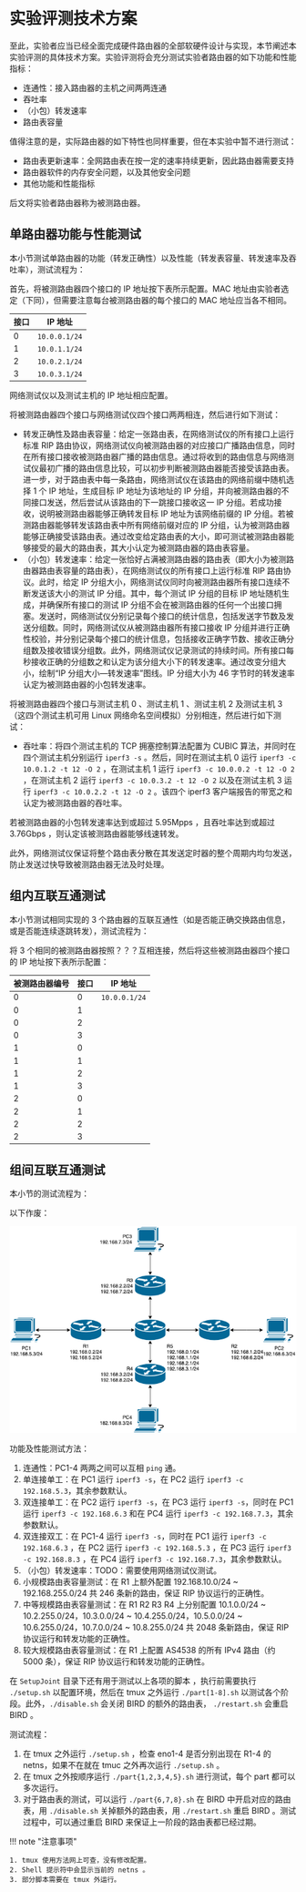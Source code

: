 # 实验评测技术方案

至此，实验者应当已经全面完成硬件路由器的全部软硬件设计与实现，本节阐述本实验评测的具体技术方案。实验评测将会充分测试实验者路由器的如下功能和性能指标：

* 连通性：接入路由器的主机之间两两连通
* 吞吐率
* （小包）转发速率
* 路由表容量

值得注意的是，实际路由器的如下特性也同样重要，但在本实验中暂不进行测试：

* 路由表更新速率：全网路由表在按一定的速率持续更新，因此路由器需要支持
* 路由器软件的内存安全问题，以及其他安全问题
* 其他功能和性能指标

后文将实验者路由器称为被测路由器。

## 单路由器功能与性能测试

本小节测试单路由器的功能（转发正确性）以及性能（转发表容量、转发速率及吞吐率），测试流程为：

首先，将被测路由器四个接口的 IP 地址按下表所示配置。MAC 地址由实验者选定（下同），但需要注意每台被测路由器的每个接口的 MAC 地址应当各不相同。

| 接口 | IP 地址       |
| ---- | ------------- |
| 0    | `10.0.0.1/24` |
| 1    | `10.0.1.1/24` |
| 2    | `10.0.2.1/24` |
| 3    | `10.0.3.1/24` |

网络测试仪以及测试主机的 IP 地址相应配置。

将被测路由器四个接口与网络测试仪四个接口两两相连，然后进行如下测试：

* 转发正确性及路由表容量：给定一张路由表，在网络测试仪的所有接口上运行标准 RIP 路由协议，网络测试仪向被测路由器的对应接口广播路由信息，同时在所有接口接收被测路由器广播的路由信息。通过将收到的路由信息与网络测试仪最初广播的路由信息比较，可以初步判断被测路由器能否接受该路由表。进一步，对于路由表中每一条路由，网络测试仪在该路由的网络前缀中随机选择 1 个 IP 地址，生成目标 IP 地址为该地址的 IP 分组，并向被测路由器的不同接口发送，然后尝试从该路由的下一跳接口接收这一 IP 分组。若成功接收，说明被测路由器能够正确转发目标 IP 地址为该网络前缀的 IP 分组。若被测路由器能够转发该路由表中所有网络前缀对应的 IP 分组，认为被测路由器能够正确接受该路由表。通过改变给定路由表的大小，即可测试被测路由器能够接受的最大的路由表，其大小认定为被测路由器的路由表容量。
* （小包）转发速率：给定一张恰好占满被测路由器的路由表（即大小为被测路由器路由表容量的路由表），在网络测试仪的所有接口上运行标准 RIP 路由协议。此时，给定 IP 分组大小，网络测试仪同时向被测路由器所有接口连续不断发送该大小的测试 IP 分组。其中，每个测试 IP 分组的目标 IP 地址随机生成，并确保所有接口的测试 IP 分组不会在被测路由器的任何一个出接口拥塞。发送时，网络测试仪分别记录每个接口的统计信息，包括发送字节数及发送分组数。同时，网络测试仪从被测路由器所有接口接收 IP 分组并进行正确性校验，并分别记录每个接口的统计信息，包括接收正确字节数、接收正确分组数及接收错误分组数。此外，网络测试仪记录测试的持续时间。所有接口每秒接收正确的分组数之和认定为该分组大小下的转发速率。通过改变分组大小，绘制“IP 分组大小—转发速率”图线。IP 分组大小为 46 字节时的转发速率认定为被测路由器的小包转发速率。

将被测路由器四个接口与测试主机 0 、测试主机 1 、测试主机 2 及测试主机 3 （这四个测试主机可用 Linux 网络命名空间模拟）分别相连，然后进行如下测试：

* 吞吐率：将四个测试主机的 TCP 拥塞控制算法配置为 CUBIC 算法，并同时在四个测试主机分别运行 `iperf3 -s` 。然后，同时在测试主机 0 运行 `iperf3 -c 10.0.1.2 -t 12 -O 2` ，在测试主机 1 运行 `iperf3 -c 10.0.0.2 -t 12 -O 2` ，在测试主机 2 运行 `iperf3 -c 10.0.3.2 -t 12 -O 2` 以及在测试主机 3 运行 `iperf3 -c 10.0.2.2 -t 12 -O 2` 。该四个 iperf3 客户端报告的带宽之和认定为被测路由器的吞吐率。

若被测路由器的小包转发速率达到或超过 5.95Mpps ，且吞吐率达到或超过 3.76Gbps ，则认定该被测路由器能够线速转发。

此外，网络测试仪保证将整个路由表分散在其发送定时器的整个周期内均匀发送，防止发送过快导致被测路由器无法及时处理。

## 组内互联互通测试

本小节测试相同实现的 3 个路由器的互联互通性（如是否能正确交换路由信息，或是否能连续逐跳转发），测试流程为：

将 3 个相同的被测路由器按照？？？互相连接，然后将这些被测路由器四个接口的 IP 地址按下表所示配置：

| 被测路由器编号 | 接口 | IP 地址       |
| -------------- | ---- | ------------- |
| 0              | 0    | `10.0.0.1/24` |
| 0              | 1    |               |
| 0              | 2    |               |
| 0              | 3    |               |
| 1              | 0    |               |
| 1              | 1    |               |
| 1              | 2    |               |
| 1              | 3    |               |
| 2              | 0    |               |
| 2              | 1    |               |
| 2              | 2    |               |
| 2              | 3    |               |



## 组间互联互通测试

本小节的测试流程为：

以下作废：

![Topology](../img/topology_joint.png)

功能及性能测试方法：

1. 连通性：PC1-4 两两之间可以互相 `ping` 通。
2. 单连接单工：在 PC1 运行 `iperf3 -s`，在 PC2 运行 `iperf3 -c 192.168.5.3`，其余参数默认。
3. 双连接单工：在 PC2 运行 `iperf3 -s`，在 PC3 运行 `iperf3 -s`，同时在 PC1 运行 `iperf3 -c 192.168.6.3` 和在 PC4 运行 `iperf3 -c 192.168.7.3`，其余参数默认。
4. 双连接双工：在 PC1-4 运行 `iperf3 -s`，同时在 PC1 运行 `iperf3 -c 192.168.6.3` ，在 PC2 运行 `iperf3 -c 192.168.5.3` ，在 PC3 运行 `iperf3 -c 192.168.8.3` ，在 PC4 运行 `iperf3 -c 192.168.7.3`，其余参数默认。
5. （小包）转发速率：TODO：需要使用网络测试仪测试。
6. 小规模路由表容量测试：在 R1 上额外配置 192.168.10.0/24 ~ 192.168.255.0/24 共 246 条新的路由，保证 RIP 协议运行的正确性。
7. 中等规模路由表容量测试：在 R1 R2 R3 R4 上分别配置 10.1.0.0/24 ~ 10.2.255.0/24，10.3.0.0/24 ~ 10.4.255.0/24，10.5.0.0/24 ~ 10.6.255.0/24，10.7.0.0/24 ~ 10.8.255.0/24 共 2048 条新路由，保证 RIP 协议运行和转发功能的正确性。
8. 较大规模路由表容量测试：在 R1 上配置 AS4538 的所有 IPv4 路由（约 5000 条），保证 RIP 协议运行和转发功能的正确性。

在 `SetupJoint` 目录下还有用于测试以上各项的脚本 ，执行前需要执行 `./setup.sh` 以配置环境，然后在 tmux 之外运行 `./part[1-8].sh` 以测试各个阶段。此外，`./disable.sh` 会关闭 BIRD 的额外的路由表， `./restart.sh` 会重启 BIRD 。

测试流程：

1. 在 tmux 之外运行 `./setup.sh` ，检查 eno1-4 是否分别出现在 R1-4 的 netns，如果不在就在 tmuc 之外再次运行 `./setup.sh` 。
2. 在 tmux 之外按顺序运行 `./part{1,2,3,4,5}.sh` 进行测试，每个 part 都可以多次运行。
3. 对于路由表的测试，可以运行 `./part{6,7,8}.sh` 在 BIRD 中开启对应的路由表，用 `./disable.sh` 关掉额外的路由表，用 `./restart.sh` 重启 BIRD 。测试过程中，可以通过重启 BIRD 来保证上一阶段的路由表都已经过期。

!!! note "注意事项"

    1. tmux 使用方法网上可查，没有修改配置。
    2. Shell 提示符中会显示当前的 netns 。
    3. 部分脚本需要在 tmux 外运行。

